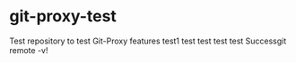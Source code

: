 # git-proxy-test
Test repository to test Git-Proxy features
test1
test
test
test
test
Successgit remote -v!
